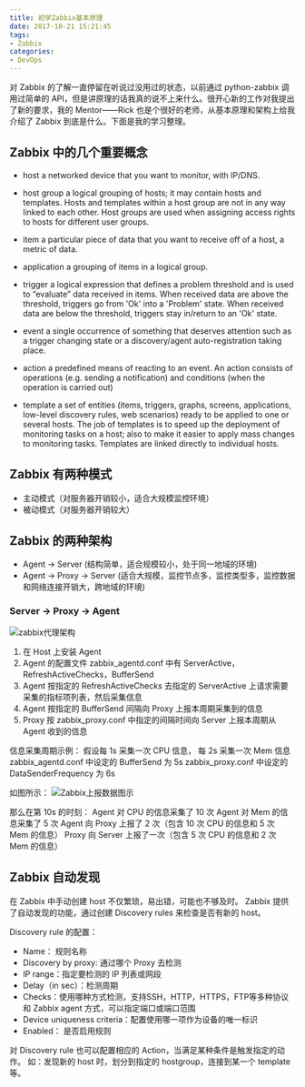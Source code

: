 ```yaml
---
title: 初学Zabbix基本原理
date: 2017-10-21 15:21:45
tags:
- Zabbix
categories:
- DevOps
---
```


对 Zabbix 的了解一直停留在听说过没用过的状态，以前通过 python-zabbix 调用过简单的 API，但是讲原理的话我真的说不上来什么。很开心新的工作对我提出了新的要求，我的 Mentor——Rick 也是个很好的老师，从基本原理和架构上给我介绍了 Zabbix 到底是什么。下面是我的学习整理。
<!--more-->

## Zabbix 中的几个重要概念

- host
    a networked device that you want to monitor, with IP/DNS.

- host group
    a logical grouping of hosts;
    it may contain hosts and templates.
    Hosts and templates within a host group are not in any way linked to each other.
    Host groups are used when assigning access rights to hosts for different user groups.

- item
    a particular piece of data that you want to receive off of a host, a metric of data.

- application
    a grouping of items in a logical group.

- trigger
    a logical expression that defines a problem threshold and is used to “evaluate” data received in items.
    When received data are above the threshold, triggers go from 'Ok' into a 'Problem' state. When received data are below the threshold, triggers stay in/return to an 'Ok' state.

- event
    a single occurrence of something that deserves attention such as a trigger changing state or a discovery/agent auto-registration taking place.

- action
    a predefined means of reacting to an event.
    An action consists of operations (e.g. sending a notification) and conditions (when the operation is carried out)

- template
    a set of entities (items, triggers, graphs, screens, applications, low-level discovery rules, web scenarios) ready to be applied to one or several hosts.
    The job of templates is to speed up the deployment of monitoring tasks on a host; also to make it easier to apply mass changes to monitoring tasks.
    Templates are linked directly to individual hosts.



## Zabbix 有两种模式

- 主动模式（对服务器开销较小，适合大规模监控环境）
- 被动模式（对服务器开销较大）

## Zabbix 的两种架构

- Agent -> Server (结构简单，适合规模较小，处于同一地域的环境)
- Agent -> Proxy -> Server (适合大规模，监控节点多，监控类型多，监控数据和网络连接开销大，跨地域的环境)

### Server -> Proxy -> Agent

![zabbix代理架构](zabbix代理架构.png)

1. 在 Host 上安装 Agent
2. Agent 的配置文件 zabbix_agentd.conf 中有 ServerActive，RefreshActiveChecks，BufferSend
3. Agent 按指定的 RefreshActiveChecks 去指定的 ServerActive 上请求需要采集的指标项列表，然后采集信息
4. Agent 按指定的 BufferSend 间隔向 Proxy 上报本周期采集到的信息
5. Proxy 按 zabbix_proxy.conf 中指定的间隔时间向 Server 上报本周期从 Agent 收到的信息

信息采集周期示例：
假设每 1s 采集一次 CPU 信息，
每 2s 采集一次 Mem 信息
zabbix_agentd.conf 中设定的 BufferSend 为 5s
zabbix_proxy.conf 中设定的 DataSenderFrequency 为 6s

如图所示：
![Zabbix上报数据图示](zabbix数据上报图示.png)

那么在第 10s 的时刻：
Agent 对 CPU 的信息采集了 10 次
Agent 对 Mem 的信息采集了 5 次
Agent 向 Proxy 上报了 2 次（包含 10 次 CPU 的信息和 5 次 Mem 的信息）
Proxy 向 Server 上报了一次（包含 5 次 CPU 的信息和 2 次 Mem 的信息）

## Zabbix 自动发现

在 Zabbix 中手动创建 host 不仅繁琐，易出错，可能也不够及时。
Zabbix 提供了自动发现的功能，通过创建 Discovery rules 来检查是否有新的 host。

Discovery rule 的配置：
- Name： 规则名称
- Discovery by proxy: 通过哪个 Proxy 去检测
- IP range：指定要检测的 IP 列表或网段
- Delay（in sec）：检测周期
- Checks：使用哪种方式检测，支持SSH，HTTP，HTTPS，FTP等多种协议和 Zabbix agent 方式，可以指定端口或端口范围
- Device uniqueness criteria：配置使用哪一项作为设备的唯一标识
- Enabled： 是否启用规则

对 Discovery rule 也可以配置相应的 Action，当满足某种条件是触发指定的动作。
如：发现新的 host 时，划分到指定的 hostgroup，连接到某一个 template 等。

